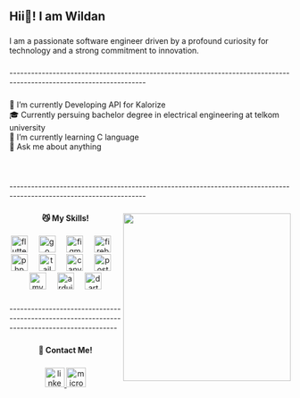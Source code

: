 <h2 align="left">Hii👋! I am Wildan</h2>

###

<p align="left">I am a passionate software engineer driven by a profound curiosity for technology and a strong commitment to innovation.</p>

###

<p align="left">--------------------------------------------------------------------------------------------------------------------</p>

###

<p align="left">🔭 I’m currently Developing API for Kalorize<br>🎓 Currently persuing bachelor degree in electrical engineering at telkom university<br>🌱 I’m currently learning C language<br>💬 Ask me about anything</p>

###

<br clear="both">

<p align="left">--------------------------------------------------------------------------------------------------------------------</p>

###

<img align="right" height="300" src="https://media4.giphy.com/media/v1.Y2lkPTc5MGI3NjExZjY0bGd3OG52d2F3anpvb2luaTBqY3R2ZzB0d2Z2dWt3c3V3Z3V1NCZlcD12MV9pbnRlcm5hbF9naWZfYnlfaWQmY3Q9Zw/IxlnMFrOLVNp6/giphy.webp"  />

###

<h4 align="center">😼 My Skills!</h4>

###

<div align="center">
  <img src="https://skillicons.dev/icons?i=flutter" height="30" alt="flutter logo"  />
  <img width="12" />
  <img src="https://cdn.simpleicons.org/go/00ADD8" height="30" alt="go logo"  />
  <img width="12" />
  <img src="https://cdn.jsdelivr.net/gh/devicons/devicon/icons/figma/figma-original.svg" height="30" alt="figma logo"  />
  <img width="12" />
  <img src="https://skillicons.dev/icons?i=firebase" height="30" alt="firebase logo"  />
  <img width="12" />
  <img src="https://skillicons.dev/icons?i=php" height="30" alt="php logo"  />
  <img width="12" />
  <img src="https://cdn.simpleicons.org/tailwindcss/06B6D4" height="30" alt="tailwindcss logo"  />
  <img width="12" />
  <img src="https://cdn.simpleicons.org/canva/00C4CC" height="30" alt="canva logo"  />
  <img width="12" />
  <img src="https://skillicons.dev/icons?i=postman" height="30" alt="postman logo"  />
  <img width="12" />
  <img src="https://skillicons.dev/icons?i=mysql" height="30" alt="mysql logo"  />
  <img width="12" />
  <img src="https://cdn.jsdelivr.net/gh/devicons/devicon/icons/arduino/arduino-original.svg" height="30" alt="arduino logo"  />
  <img width="12" />
  <img src="https://cdn.jsdelivr.net/gh/devicons/devicon/icons/dart/dart-original.svg" height="30" alt="dart logo"  />
</div>

###

<p align="left">--------------------------------------------------------------------------------------------</p>

###

<h4 align="center">🤙 Contact Me!</h4>

###

<div align="center">
  <a href="https://www.linkedin.com/in/wildan-khalid-wijaya/" target="_blank">
    <img src="https://img.shields.io/static/v1?message=LinkedIn&logo=linkedin&label=&color=0077B5&logoColor=white&labelColor=&style=for-the-badge" height="35" alt="linkedin logo"  />
  </a>
  <a href="wildankh01@outlook.com" target="_blank">
    <img src="https://img.shields.io/static/v1?message=Outlook&logo=microsoft-outlook&label=&color=0078D4&logoColor=white&labelColor=&style=for-the-badge" height="35" alt="microsoft-outlook logo"  />
  </a>
</div>

###
